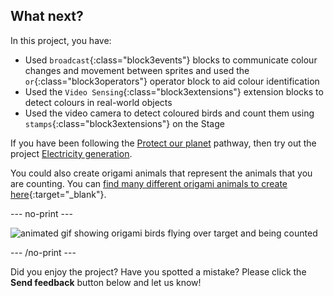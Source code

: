 ## What next?

In this project, you have:

+ Used `broadcast`{:class="block3events"} blocks to communicate colour changes and movement between sprites and used the `or`{:class="block3operators"} operator block to aid colour identification
+ Used the `Video Sensing`{:class="block3extensions"} extension blocks to detect colours in real-world objects
+ Used the video camera to detect coloured birds and count them using `stamps`{:class="block3extensions"} on the Stage

If you have been following the [Protect our planet](https://projects.raspberrypi.org/en/pathways/protect-our-planet) pathway, then try out the project [Electricity generation](https://projects.raspberrypi.org/en/projects/electricity-generation).

You could also create origami animals that represent the animals that you are counting. You can [find many different origami animals to create here](http://rpf.io/origami){:target="_blank"}.

--- no-print ---

![animated gif showing origami birds flying over target and being counted](images/origami-count.gif)

--- /no-print ---

Did you enjoy the project? Have you spotted a mistake? Please click the **Send feedback** button below and let us know!

